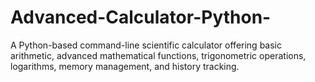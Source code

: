 # Advanced-Calculator-Python-
A Python-based command-line scientific calculator offering basic arithmetic, advanced mathematical functions, trigonometric operations, logarithms, memory management, and history tracking.
